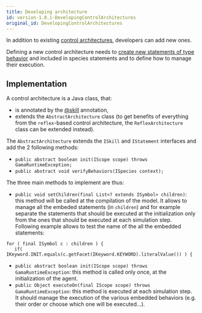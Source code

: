 ```yaml
---
title: Developing architecture
id: version-1.8.1-DevelopingControlArchitectures
original_id: DevelopingControlArchitectures
---
```





In addition to existing [control architectures](BuiltInArchitectures), developers can add new ones.

Defining a new control architecture needs to [create new statements of type behavior](DevelopingStatements) and included in species statements and to define how to manage their execution.






## Implementation

A control architecture is a Java class, that:

  * is annotated by the [@skill](DevelopingIndexAnnotations#@skill) annotation,
  * extends the `AbstractArchitecture` class (to get benefits of everything from the `reflex`-based control architecture, the `ReflexArchitecture` class can be extended instead).

The `AbstractArchitecture` extends the `ISkill` and `IStatement` interfaces and add the 2 following methods:

  * `public abstract boolean init(IScope scope) throws GamaRuntimeException;`
  * `public abstract void verifyBehaviors(ISpecies context);`

The three main methods to implement are thus:

  * `public void setChildren(final List<? extends ISymbol> children)`: this method will be called at the compilation of the model. It allows to manage all the embeded statements (in `children`) and for example separate the statements that should be executed at the initialization only from the ones that should be executed at each simulation step. Following example allows to test the name of the all the embedded statements:
```
for ( final ISymbol c : children ) {
   if( IKeyword.INIT.equals(c.getFacet(IKeyword.KEYWORD).literalValue()) ) {
```
  * `public abstract boolean init(IScope scope) throws GamaRuntimeException`: this method is called only once, at the initialization of the agent.
  * `public Object executeOn(final IScope scope) throws GamaRuntimeException`: this method is executed at each simulation step. It should manage the execution of the various embedded behaviors (e.g. their order or choose which one will be executed...).
